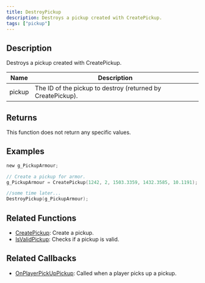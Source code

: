 ```yaml
---
title: DestroyPickup
description: Destroys a pickup created with CreatePickup.
tags: ["pickup"]
---
```


## Description

Destroys a pickup created with CreatePickup.

| Name   | Description                                                 |
| ------ | ----------------------------------------------------------- |
| pickup | The ID of the pickup to destroy (returned by CreatePickup). |

## Returns

This function does not return any specific values.

## Examples

```c
new g_PickupArmour;

// Create a pickup for armor.
g_PickupArmour = CreatePickup(1242, 2, 1503.3359, 1432.3585, 10.1191);

//some time later...
DestroyPickup(g_PickupArmour);
```

## Related Functions

- [CreatePickup](CreatePickup): Create a pickup.
- [IsValidPickup](IsValidPickup): Checks if a pickup is valid.

## Related Callbacks

- [OnPlayerPickUpPickup](../callbacks/OnPlayerPickUpPickup): Called when a player picks up a pickup.
